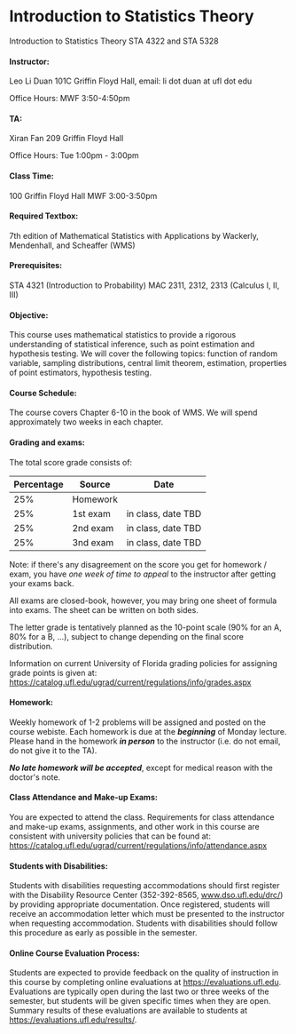 # Introduction to Statistics Theory

Introduction to Statistics Theory STA 4322 and STA 5328

#### Instructor:

Leo Li Duan
101C Griffin Floyd Hall,
email: li dot duan at ufl dot edu

Office Hours:
MWF 3:50-4:50pm

#### TA:
Xiran Fan
209 Griffin Floyd Hall

Office Hours:
Tue 1:00pm - 3:00pm

#### Class Time:

100 Griffin Floyd Hall
MWF 3:00-3:50pm

#### Required Textbox:

7th edition of Mathematical Statistics with Applications by Wackerly, Mendenhall, and Scheaffer (WMS)

#### Prerequisites:
STA 4321 (Introduction to Probability) 
MAC 2311, 2312, 2313 (Calculus I, II, III)

#### Objective:
This course uses mathematical statistics to provide a rigorous understanding of statistical inference, such as point estimation and hypothesis testing. We will cover the following topics: function of random variable, sampling distributions, central limit theorem, estimation, properties of point estimators, hypothesis testing.

#### Course Schedule:
The course covers Chapter 6-10 in the book of WMS. We will spend approximately two weeks in each chapter.

#### Grading and exams:
The total score grade consists of:

| Percentage | Source | Date |
| ---- | ----------------- | ------------------------------- |
| 25%  | Homework          |                                 |
| 25%  | 1st exam | in class, date TBD |
| 25%  | 2nd exam | in class, date TBD |
| 25%  | 3nd exam | in class, date TBD  |


Note: if there's any disagreement on the score you get for homework / exam, you have *one week of time to appeal* to the instructor after getting your exams back.


All exams are closed-book, however, you may bring one sheet of formula into exams. The sheet can be written on both sides.

The letter grade is tentatively planned as the 10-point scale (90% for an A, 80% for a B, ...), subject to change depending on the final score distribution.

Information on current University of Florida grading policies for assigning grade points is given at:
   https://catalog.ufl.edu/ugrad/current/regulations/info/grades.aspx

#### Homework:

Weekly homework of 1-2 problems will be assigned and posted on the course webiste. Each homework is due at the ***beginning*** of Monday lecture. Please hand in the homework ***in person*** to the instructor (i.e. do not email, do not give it to the TA).

***No late homework will be accepted***, except for medical reason with the doctor's note. 

#### Class Attendance and Make-up Exams:

You are expected to attend the class. Requirements for class attendance and make-up exams, assignments, and other work in this course are consistent with university policies that can be found at:
   https://catalog.ufl.edu/ugrad/current/regulations/info/attendance.aspx

#### Students with Disabilities:
Students with disabilities requesting accommodations should first register with the Disability Resource Center (352-392-8565, www.dso.ufl.edu/drc/) by providing appropriate documentation. Once registered, students will receive an accommodation letter which must be presented to the instructor when requesting accommodation. Students with disabilities should follow this procedure as early as possible in the semester.

#### Online Course Evaluation Process:
Students are expected to provide feedback on the quality of instruction in this course by completing online evaluations at https://evaluations.ufl.edu. Evaluations are typically open during the last two or three weeks of the semester, but students will be given specific times when they are open. Summary results of these evaluations are available to students at https://evaluations.ufl.edu/results/.
